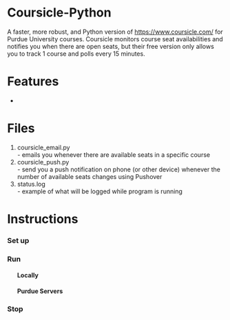 # Coursicle-Python
A faster, more robust, and Python version of https://www.coursicle.com/ for Purdue University courses. Coursicle monitors course seat availabilities and notifies you when there are open seats, but their free version only allows you to track 1 course and polls every 15 minutes.

# Features
- 

# Files
1. coursicle_email.py<br>
\- emails you whenever there are available seats in a specific course
2. coursicle_push.py<br>
\- send you a push notification on phone (or other device) whenever the number of available seats changes using Pushover
3. status.log<br>
\- example of what will be logged while program is running

# Instructions
<h3> Set up
<h3> Run
<h4> &nbsp;&nbsp;&nbsp;&nbsp;&nbsp;&nbsp; Locally
<h4> &nbsp;&nbsp;&nbsp;&nbsp;&nbsp;&nbsp; Purdue Servers
<h3> Stop
